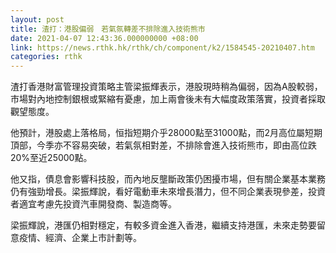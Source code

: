 ```yaml
---
layout: post
title: 渣打：港股偏弱　若氣氛轉差不排除進入技術熊市
date: 2021-04-07 12:43:36.000000000 +08:00
link: https://news.rthk.hk/rthk/ch/component/k2/1584545-20210407.htm
categories: rthk
---
```


渣打香港財富管理投資策略主管梁振輝表示，港股現時稍為偏弱，因為A股較弱，市場對內地控制銀根或緊縮有憂慮，加上兩會後未有大幅度政策落實，投資者採取觀望態度。

他預計，港股處上落格局，恒指短期介乎28000點至31000點，而2月高位屬短期頂部，今季亦不容易突破，若氣氛相對差，不排除會進入技術熊市，即由高位跌20%至近25000點。

他又指，債息會影響科技股，而內地反壟斷政策仍困擾市場，但有關企業基本業務仍有強勁增長。梁振輝說，看好電動車未來增長潛力，但不同企業表現參差，投資者適宜考慮先投資汽車開發商、製造商等。

梁振輝說，港匯仍相對穩定，有較多資金進入香港，繼續支持港匯，未來走勢要留意疫情、經濟、企業上市計劃等。
